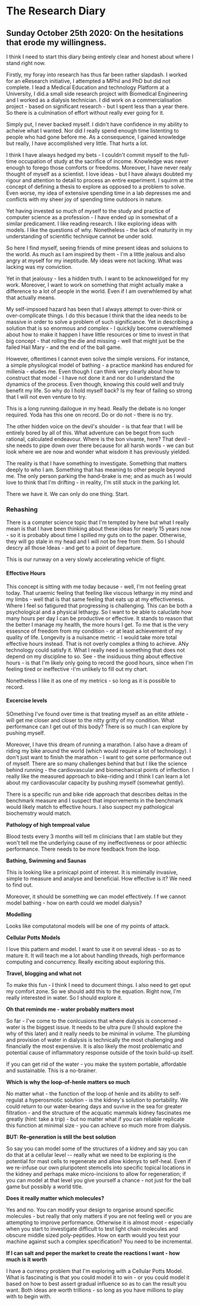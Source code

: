 # The Research Diary



## Sunday October 25th 2020: On the hesitations that erode my willingness.

I think I need to start this diary being entirely clear and honest about where I stand right now.

Firstly, my foray into research has thus far been rather slapdash. I worked for an eResearch initiative, I attempted a MPhil and PhD but did not complete. I lead a Medical Education and technology Platform at a University, I did.a small side research project with Biomedical Engineering and I worked as a dialysis technician. I did work on a commercialisation project - based on significant research - but I spent less than a year there. So there is a culmination of effort without really ever going for it. 

Simply put, I never backed myself. I didn't have confidence in my ability to acheive what I wanted. Nor did I really spend enough time listenting to people who had gone before me. As a consequence, I gained knowledge but really, I have accomplished very little. That hurts a lot.

I think I have always hedged my bets - I couldn't commit myself to the full-time occupation of study at the sacrifice of income. Knowledge was never enough to forego those comforts or freedoms. Moreover, I have never realy thought of myself as a scientist. I love ideas - but I have always doubted my rigour and attention to detail to process an entire experiment. I squirm at the concept of defining a thesis to explore as opposed to a problem to solve. Even worse, my idea of extensive spending time in a lab depresses me and conflicts with my sheer joy of spending time outdoors in nature.

Yet having invested so much of myself to the study and practice of computer science as a profession - I have ended up in somewhat of a similar predicament. I like reading research. I like exploring ideas with models. I like the questions of why. Nonetheless - the lack of maturity in my understanding of scientific technique cannot be under sold. 

So here I find myself, seeing friends of mine present ideas and soluions to the world. As much as I am inspired by them - I'm a little jealous and also angry at myself for my ineptitude. My ideas were not lacking. What was lacking was my conviction.

Yet in that jealousy - lies a hidden truth. I want to be acknoweldged for my work. Moreover, I want to work on something that might actually make a difference to a lot of people in the world. Even if I am overwhlemed by what that actually means.

My self-impsoed hazard has been that I always attempt to over-think or over-complicate things. I do this becasue I think that the idea needs to be massive in order to solve a problem of such significance. Yet in describing a solution that is so enormous and complex - I quickjly become overwhlemed about how to make it happen I have little resources or time to invest in that big concept - that rolling the die and missing - well that might just be the failed Hail Mary - and the end of the ball game. 

However, oftentimes I cannot even solve the simple versions. For instance, a simple physilogical model of bathing - a practice mankind has endured for millenia - eludes me. Even though I can think very clearly about how to construct that model - I have not done it and nor do I understand the dynamics of the process. Even though, knowing this could well and truly benefit my life. So why do I hold myself back? Is my fear of failing so strong that I will not even venture to try. 

This is a long running dailogue in my head. Really the debate is no longer required. Yoda has this one on record. Do or do not - there is no try. 

The other hidden voice on the devil's shoulder - is that fear that I will be entirely bored by all of this. What adventure can be begot from such rational, calculated endeavour. Where is the bon vivante, here? That devil - she needs to pipe down over there because for all harsh words - we can but look where we are now and wonder what wisdom it has previously yielded.

The reality is that I have something to investigate. Something that matters deeply to who I am. Something that has meaning to other people beyond me. The only person parking the hand-brake is me; and as much as I would love to think that I'm drifting - in reality, I'm still stuck in the parking lot.

There we have it. We can only do one thing. Start.

### Rehashing

There is a compter science topic that I'm tempted by here but what I really mean is that I have been thinking about these ideas for nearly 15 years now - so it is probably about time I spilled my guts on to the paper. Otherwise, they will go stale in my head and I will not be free from them. So I should  descry all those Ideas - and get to a point of departure. 

This is our runway on a very slowly accelerating vehicle of flight.

#### Effective Hours

This concept is sitting with me today because - well, I'm not feeling great today. That uraemic feeling that feeling like viscous lethargy in my mind and my limbs - well that is that same feeling that eats up at my effectiveness. Where I feel so fatigured that progressing is challenging. This can be both a psychological and a physical lethargy. So I want to be able to caluclate how many hours per day I can be productive or effective. It stands to reason that  the better I manage my health, the more hours I get. To me that is the very essesnce of freedom from my condition - or at least achievement of my quality of life. Longevity is a nuisance metric - I would take more total effective hours instead. That is not overly complex a thing to achieve. ANy technology could satisfy it. What I really need is something that does not depend on my discipline to so. See - the insiduous thing about effective hours - is that I'm likely only going to record the good hours, since when I'm feeling tired or ineffective -I'm unlikely to fill out my chart. 

Nonetheless I like it as one of my metrics - so long as it is possible to record.

#### Excercise levels

SOmething I've found over time is that treating myself as an eltite athlete - will get me closer and closer to the nitty gritty of my condition. What performance can I get out of this body? There is so much I can explore by pushing myself.

Moreover, I have this dream of running a marathon. I also have a dream of riding my bike around the world (which would require a lot of technology). I don't just want to finish the marathon - I want to get some performance out of myself. There are so many challenges behind that but I like the science behind running - the cardiovascular and biomechanical points of inflection. I really like the measured approach to bike-riding and I think I can learn a lot about my cardiovascular capacity by pushing myself (somewhat gently). 

There is a specific run and bike ride approach that describes deltas in the benchmark measure and I suspect that imporvements in the benchmark would likely match to effective hours. I also suspect my pathological biochemstry would match.

**Pathology of high temproal value**

Blood tests every 3 months will tell m clinicians that I am stable but they won't tell me the underlying cause of my ineffectiveness or poor athlectic performance. There needs to be more feedback from the loop.

**Bathing, Swimming and Saunas**

This is looking like a prinicapl point of interest. It is minimally invasive, simple to measure and analyse and beneficial. How effective is it? We need to find out.

Moreover, it should be something we can model effectively. I f we cannot model bathing - how on earth could we model dialysis?

**Modelling**

Looks like computatonal models will be one of my points of attack.

**Cellular Potts Models**

I love this pattern and model. I want to use it on several ideas - so as to mature it. It will teach me a lot about handling threads, high performance computing and concurrency. Really exciting about exploring this.

**Travel, blogging and what not**

To make this fun - I think I need to document things. I also need to get oput my comfort zone. So we should add this to the equation. Right now, I'm really interested in water. So I should explore it.

**Oh that reminds me - water probably matters most**

So far - I've come to the conlcusions that where dialysis is concerned - water is the biggest issue. It needs to be ultra pure (I should explore the why of this later) and it really needs to be minimal in volume. The plumbing and provision of water in dialysis is technically the most challenging and financially the most expensive. It is also likely the most problematic and potential cause of inflammatory response outside of the toxin build-up itself. 

If you can get rid of the water - you make the system portable, affordable and sustainable. This is a no-brainer.

**Which is why the loop-of-henle matters so much**

No matter what - the function of the loop of henle and its ability to self-regulat a hyperosmotic solution - is the kidney's solution to portability. We could return to our water-bearing days and suvive in the sea for greater filtration - and the structure of the acquatic mammals kidney fascinates me greatly (hint: take a trip) - but no matter what if you can reliable replicate this function at minimal size - you can achieve so much more from dialysis.

**BUT: Re-generation is still the best solution**

So say you can model some of the structures of a kidney and say you can do that at a cellular level -- really what we need to be exploring is the potential for mast cells to regenerate and allow kidenys to self-heal. Even if we re-infuse our own pluripotent stemcells into specific topical locations in the kidney and perhaps make micro-incisions to allow for regeneration; if you can model at that level you give yourself a chance - not just for the ball game but possibly a world title.

**Does it really matter which molecules?**

Yes and no. You can modify your design to organise around specific molecules - but really that only matters if you are not feeling well or you are attempting to improve performance. Otherwise it is almost moot - especially when you start to investigate difficult to test light chain molecules and obscure middle sized poly-peptides. How on earth would you test your machine against such a complex specification? You need to be incremental.

**If I can salt and peper the market to create the reactions I want - how much is it worth**

I have a currency problem that I'm exploring with a Cellular Potts Model. What is fascinating is that you could model it to win - or you could model it based on how to best assert gradual influence so as to can the result you want. Both ideas are worth trillions - so long as you have millions to play with to begin with.